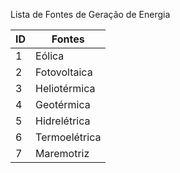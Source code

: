 Lista de Fontes de Geração de Energia

| ID | Fontes         |
|----|--------------|
| 1  | Eólica       |
| 2  | Fotovoltaica |
| 3  | Heliotérmica |
| 4  | Geotérmica   |
| 5  | Hidrelétrica |
| 6  | Termoelétrica |
| 7  | Maremotriz   |
